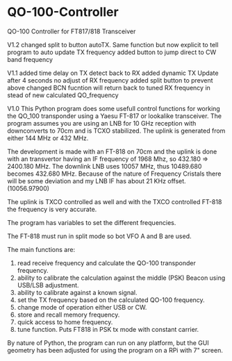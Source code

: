 # QO-100-Controller
QO-100 Controller for FT817/818 Transceiver

V1.2
changed split to button autoTX. Same function but now explicit to tell program to auto update TX frequency
added button to jump direct to CW band frequency 

V1.1
added time delay on TX detect back to RX
added dynamic TX Update after 4 seconds no adjust of RX frequency
added split button to prevent above
changed BCN fucntion will return back to tuned RX frequency in stead of new calculated QO_frequency

V1.0 
This Python program does some usefull control functions for working the QO_100 transponder using a Yaesu FT-817 or 
lookalike transceiver. The program assumes you are using an LNB for 10 GHz reception with downconverts to 70cm and is 
TCXO stabilized. The uplink is generated from either 144 MHz or 432 MHz. 

The development is made with an FT-818 on 70cm and the uplink is done with an transvertor having an IF frequency of 
1968 Mhz, so 432.180 => 2400.180 MHz. The downlink LNB uses 10057 MHz, thus 10489.680 becomes 432.680 MHz. Because 
of the nature of Frequency Cristals there will be some deviation and my LNB IF has about 21 KHz offset. (10056.97900)

The uplink is TXCO controlled as well and with the TXCO controlled FT-818 the frequency is very accurate.

The program has variables to set the different frequencies.

The FT-818 must run in split mode so bot VFO A and B are used.

The main functions are:
1. read receive frequency and calculate the QO-100 transponder frequency.
2. ability to calibrate the calculation against the middle (PSK) Beacon using USB/LSB adjustment.
3. ability to calibrate against a known signal.
4. set the TX frequency based on the calculated QO-100 frequency.
5. change mode of operation either USB or CW.
6. store and recall memory frequency.
7. quick access to home frequency.
8. tune function. Puts FT818 in PSK tx mode with constant carrier.

By nature of Python, the program can run on any platform, but the GUI geometry has been adjusted for using the 
program on a RPi with 7" screen.


